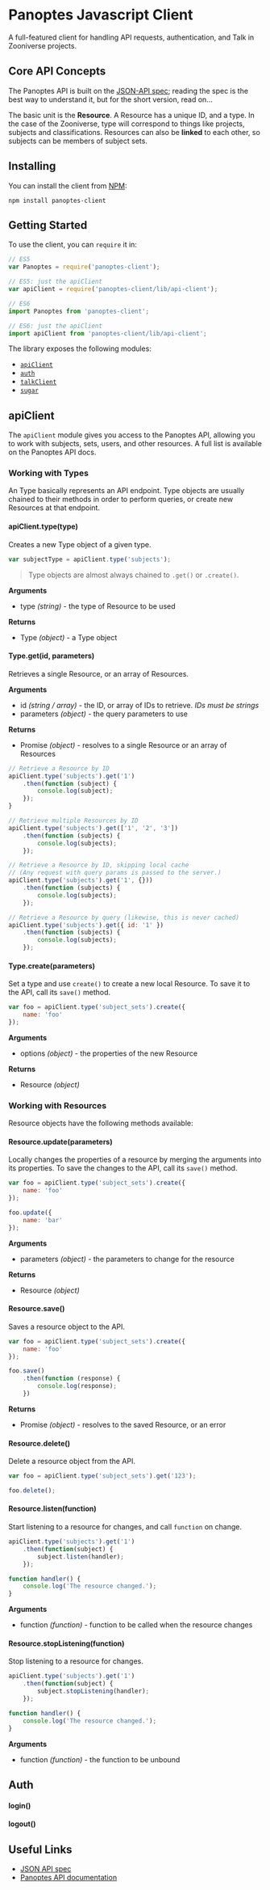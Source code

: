 # Panoptes Javascript Client

A full-featured client for handling API requests, authentication, and Talk in Zooniverse projects.

## Core API Concepts

The Panoptes API is built on the [JSON-API spec](http://jsonapi.org/); reading the spec is the best way to understand it, but for the short version, read on...

The basic unit is the __Resource__. A Resource has a unique ID, and a type. In the case of the Zooniverse, type will correspond to things like projects, subjects and classifications. Resources can also be __linked__ to each other, so subjects can be members of subject sets.

## Installing

You can install the client from [NPM](https://www.npmjs.com/package/panoptes-client):

`npm install panoptes-client`

## Getting Started

To use the client, you can `require` it in:

``` javascript
// ES5
var Panoptes = require('panoptes-client');

// ES5: just the apiClient
var apiClient = require('panoptes-client/lib/api-client');

// ES6
import Panoptes from 'panoptes-client';

// ES6: just the apiClient
import apiClient from 'panoptes-client/lib/api-client';
```

The library exposes the following modules:

- [`apiClient`](#panoptes-javascript-client-apiclient)
- [`auth`](#panoptes-javascript-client-auth)
- [`talkClient`](#panoptes-javascript-client-talkclient)
- [`sugar`](#panoptes-javascript-client-sugar)

## apiClient

The `apiClient` module gives you access to the Panoptes API, allowing you to work with subjects, sets, users, and other resources. A full list is available on the Panoptes API docs.

### Working with Types

An Type basically represents an API endpoint. Type objects are usually chained to their methods in order to perform queries, or create new Resources at that endpoint.

#### apiClient.type(type)

Creates a new Type object of a given type.

``` javascript
var subjectType = apiClient.type('subjects');
```

> Type objects are almost always chained to `.get()` or `.create()`.

__Arguments__

- type _(string)_ - the type of Resource to be used

__Returns__

- Type _(object)_ - a Type object


#### Type.get(id, parameters)

Retrieves a single Resource, or an array of Resources.

__Arguments__

- id _(string / array)_ - the ID, or array of IDs to retrieve. *IDs must be strings*
- parameters _(object)_ - the query parameters to use

__Returns__

- Promise _(object)_ - resolves to a single Resource or an array of Resources

``` javascript
// Retrieve a Resource by ID
apiClient.type('subjects').get('1')
    .then(function (subject) {
        console.log(subject);
    });
}

// Retrieve multiple Resources by ID
apiClient.type('subjects').get(['1', '2', '3'])
    .then(function (subjects) { 
        console.log(subjects);
    });

// Retrieve a Resource by ID, skipping local cache
// (Any request with query params is passed to the server.)
apiClient.type('subjects').get('1', {}))
    .then(function (subjects) {
        console.log(subjects);
    });

// Retrieve a Resource by query (likewise, this is never cached)
apiClient.type('subjects').get({ id: '1' })
    .then(function (subjects) {
        console.log(subjects);
    });
```

#### Type.create(parameters)

Set a type and use `create()` to create a new local Resource. To save it to the API, call its `save()` method.

``` javascript
var foo = apiClient.type('subject_sets').create({
    name: 'foo'
});
```

__Arguments__

- options _(object)_ - the properties of the new Resource

__Returns__

- Resource _(object)_

### Working with Resources

Resource objects have the following methods available:

#### Resource.update(parameters)

Locally changes the properties of a resource by merging the arguments into its properties. To save the changes to the API, call its `save()` method.

``` javascript
var foo = apiClient.type('subject_sets').create({
    name: 'foo'
});

foo.update({
    name: 'bar'
});
```

__Arguments__

- parameters _(object)_ - the parameters to change for the resource

__Returns__

- Resource _(object)_


#### Resource.save()

Saves a resource object to the API.

``` javascript
var foo = apiClient.type('subject_sets').create({
    name: 'foo'
});

foo.save()
    .then(function (response) {
        console.log(response);
    })
```

__Returns__

- Promise _(object)_ - resolves to the saved Resource, or an error

#### Resource.delete()

Delete a resource object from the API.

``` javascript
var foo = apiClient.type('subject_sets').get('123');

foo.delete();
```

#### Resource.listen(function)

Start listening to a resource for changes, and call `function` on change.

``` javascript
apiClient.type('subjects').get('1')
    .then(function(subject) {
        subject.listen(handler);
    });

function handler() {
    console.log('The resource changed.');
}
```

__Arguments__

- function _(function)_ - function to be called when the resource changes

#### Resource.stopListening(function)

Stop listening to a resource for changes.

``` javascript
apiClient.type('subjects').get('1')
    .then(function(subject) {
        subject.stopListening(handler);
    });

function handler() {
    console.log('The resource changed.');
}
```

__Arguments__

- function _(function)_ - the function to be unbound

## Auth

#### login()

#### logout()

## Useful Links

- [JSON API spec](http://jsonapi.org/)
- [Panoptes API documentation](http://docs.panoptes.apiary.io/)
